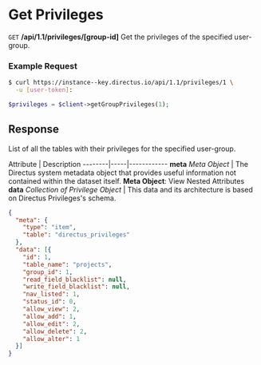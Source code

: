 # Get Privileges

<span class="request">`GET` **/api/1.1/privileges/[group-id]**</span>
<span class="description">Get the privileges of the specified user-group.</span>

### Example Request

```bash
$ curl https://instance--key.directus.io/api/1.1/privileges/1 \
  -u [user-token]:
```

```php
$privileges = $client->getGroupPrivileges(1);
```

## Response

List of all the tables with their privileges for the specified user-group.

<span class="attributes">Attribute</span> | Description
--------|-----|------------
**meta** _Meta Object_ | The Directus system metadata object that provides useful information not contained within the dataset itself. <a class="object">**Meta Object**: View Nested Attributes</a>
<span class="custom">**data**</span> _Collection of Privilege Object_ | <span class="custom">This data and its architecture is based on Directus Privileges's schema.</span>

```json
{
  "meta": {
    "type": "item",
    "table": "directus_privileges"
  },
  "data": [{
    "id": 1,
    "table_name": "projects",
    "group_id": 1,
    "read_field_blacklist": null,
    "write_field_blacklist": null,
    "nav_listed": 1,
    "status_id": 0,
    "allow_view": 2,
    "allow_add": 1,
    "allow_edit": 2,
    "allow_delete": 2,
    "allow_alter": 1
  }]
}
```
